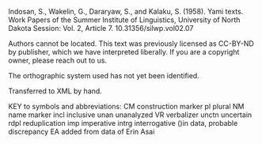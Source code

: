 Indosan, S., Wakelin, G., Dararyaw, S., and Kalaku, S. (1958). Yami texts. Work Papers of the Summer Institute of Linguistics, University of North Dakota Session: Vol. 2, Article 7. 10.31356/silwp.vol02.07

Authors cannot be located. This text was previously licensed as CC-BY-ND by publisher, which we have interpreted liberally. If you are a copyright owner, please reach out to us.

The orthographic system used has not yet been identified. 

Transferred to XML by hand.

KEY to symbols and abbreviations:
CM construction marker 
pl plural
NM name marker 
incl inclusive
unan unanalyzed
VR verbalizer
unctn uncertain 
rdpl reduplication
imp imperative
intrg interrogative
()in data, probable discrepancy
EA added from data of Erin Asai 